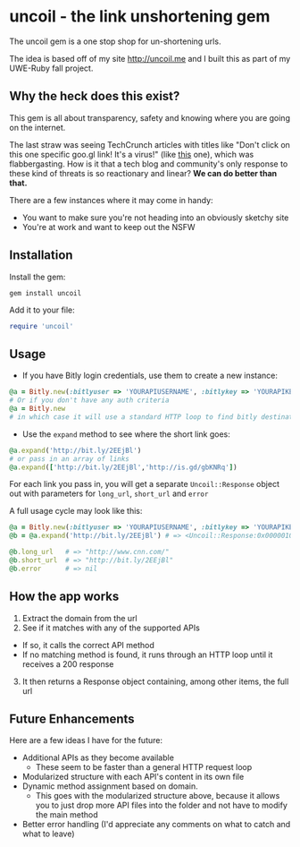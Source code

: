 # uncoil - the link unshortening gem

The uncoil gem is a one stop shop for un-shortening urls.

The idea is based off of my site http://uncoil.me and I built this as part of my UWE-Ruby fall project.

## Why the heck does this exist?
This gem is all about transparency, safety and knowing where you are going on the internet.

The last straw was seeing TechCrunch articles with titles like "Don't click on this one specific goo.gl link! It's a virus!" (like [this](http://techcrunch.com/2010/12/07/twitter-virus/) one), which was flabbergasting. How is it that a tech blog and community's only response to these kind of threats is so reactionary and linear? **We can do better than that.**

There are a few instances where it may come in handy:

* You want to make sure you're not heading into an obviously sketchy site
* You're at work and want to keep out the NSFW

## Installation

Install the gem:

    gem install uncoil

Add it to your file:

```ruby
require 'uncoil'
```

## Usage
* If you have Bitly login credentials, use them to create a new instance:

```ruby
@a = Bitly.new(:bitlyuser => 'YOURAPIUSERNAME', :bitlykey => 'YOURAPIKEY')
# Or if you don't have any auth criteria
@a = Bitly.new
# in which case it will use a standard HTTP loop to find bitly destination urls
```

* Use the  `expand` method to see where the short link goes:

```ruby
@a.expand('http://bit.ly/2EEjBl')
# or pass in an array of links
@a.expand(['http://bit.ly/2EEjBl','http://is.gd/gbKNRq'])
```

For each link you pass in, you will get a separate `Uncoil::Response` object out with parameters for `long_url`, `short_url` and `error`

A full usage cycle may look like this:

```ruby
@a = Bitly.new(:bitlyuser => 'YOURAPIUSERNAME', :bitlykey => 'YOURAPIKEY')
@b = @a.expand('http://bit.ly/2EEjBl') # => <Uncoil::Response:0x00000100a0d948 @long_url="http://www.cnn.com/" @short_url="http://bit.ly/2EEjBl" @error=nil>

@b.long_url   # => "http://www.cnn.com/"
@b.short_url  # => "http://bit.ly/2EEjBl"
@b.error      # => nil
```

## How the app works

1. Extract the domain from the url
2. See if it matches with any of the supported APIs
  * If so, it calls the correct API method
  * If no matching method is found, it runs through an HTTP loop until it receives a 200 response
3. It then returns a Response object containing, among other items, the full url

## Future Enhancements
Here are a few ideas I have for the future:

* Additional APIs as they become available
  * These seem to be faster than a general HTTP request loop
* Modularized structure with each API's content in its own file
* Dynamic method assignment based on domain.  
  * This goes with the modularized structure above, because it allows you to just drop more API files into the folder and not have to modify the main method
* Better error handling (I'd appreciate any comments on what to catch and what to leave)
